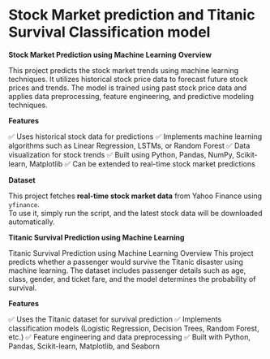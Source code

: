 # Stock Market prediction  and Titanic Survival Classification model

**Stock Market Prediction using Machine Learning**
**Overview**

This project predicts the stock market trends using machine learning techniques. It utilizes historical stock price data to forecast future stock prices and trends. The model is trained using past stock price data and applies data preprocessing, feature engineering, and predictive modeling techniques.

**Features**

✅ Uses historical stock data for predictions
✅ Implements machine learning algorithms such as Linear Regression, LSTMs, or Random Forest
✅ Data visualization for stock trends
✅ Built using Python, Pandas, NumPy, Scikit-learn, Matplotlib
✅ Can be extended to real-time stock market predictions

**Dataset**

This project fetches **real-time stock market data** from Yahoo Finance using `yfinance`.  
To use it, simply run the script, and the latest stock data will be downloaded automatically.




**Titanic Survival Prediction using Machine Learning**

Titanic Survival Prediction using Machine Learning
Overview
This project predicts whether a passenger would survive the Titanic disaster using machine learning. The dataset includes passenger details such as age, class, gender, and ticket fare, and the model determines the probability of survival.

**Features**

✅ Uses the Titanic dataset for survival prediction
✅ Implements classification models (Logistic Regression, Decision Trees, Random Forest, etc.)
✅ Feature engineering and data preprocessing
✅ Built with Python, Pandas, Scikit-learn, Matplotlib, and Seaborn



